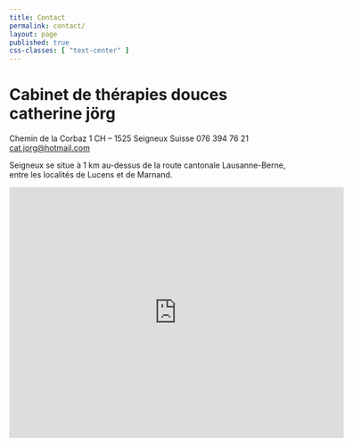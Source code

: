 ```yaml
---
title: Contact
permalink: contact/
layout: page
published: true
css-classes: [ "text-center" ]
---
```


# Cabinet de thérapies douces<br/>catherine jörg

Chemin de la Corbaz 1
CH – 1525 Seigneux
Suisse
076 394 76 21
[cat.jorg@hotmail.com][4]

Seigneux se situe à 1 km au-dessus de la route cantonale Lausanne-Berne, entre les localités de Lucens et de Marnand.

<iframe src="https://www.google.com/maps/embed?pb=!1m14!1m8!1m3!1d154.6817107804258!2d6.879481495680293!3d46.728189813073854!3m2!1i1024!2i768!4f13.1!3m3!1m2!1s0x0%3A0x0!2zNDbCsDQzJzQxLjYiTiA2wrA1Mic0Ni4yIkU!5e1!3m2!1sfr!2sch!4v1425370153943" width="600" height="450" frameborder="0" style="border:0"></iframe>

[4]: mailto:cat.jorg@hotmail.com
